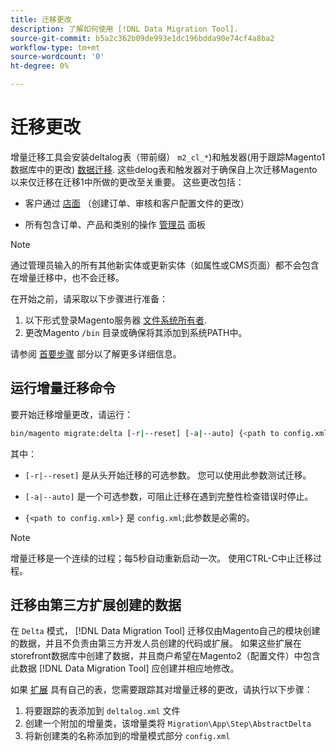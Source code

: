 ```yaml
---
title: 迁移更改
description: 了解如何使用 [!DNL Data Migration Tool].
source-git-commit: b5a2c362b09de993e1dc196bdda90e74cf4a8ba2
workflow-type: tm+mt
source-wordcount: '0'
ht-degree: 0%

---
```



# 迁移更改

增量迁移工具会安装deltalog表（带前缀） `m2_cl_*`)和触发器(用于跟踪Magento1数据库中的更改) [数据迁移](data.md). 这些delog表和触发器对于确保自上次迁移Magento以来仅迁移在迁移1中所做的更改至关重要。 这些更改包括：

* 客户通过 [店面](https://glossary.magento.com/storefront) （创建订单、审核和客户配置文件的更改）

* 所有包含订单、产品和类别的操作 [管理员](https://glossary.magento.com/magento-admin) 面板

>[!NOTE]
>
>通过管理员输入的所有其他新实体或更新实体（如属性或CMS页面）都不会包含在增量迁移中，也不会迁移。


在开始之前，请采取以下步骤进行准备：

1. 以下形式登录Magento服务器 [文件系统所有者](https://devdocs.magento.com/guides/v2.4/install-gde/prereq/file-sys-perms-over.html).
1. 更改Magento `/bin` 目录或确保将其添加到系统PATH中。

请参阅 [首要步骤](overview.md#first-steps) 部分以了解更多详细信息。

## 运行增量迁移命令

要开始迁移增量更改，请运行：

```bash
bin/magento migrate:delta [-r|--reset] [-a|--auto] {<path to config.xml>}
```

其中：

* `[-r|--reset]` 是从头开始迁移的可选参数。 您可以使用此参数测试迁移。

* `[-a|--auto]` 是一个可选参数，可阻止迁移在遇到完整性检查错误时停止。

* `{<path to config.xml>}` 是 `config.xml`;此参数是必需的。

>[!NOTE]
>
>增量迁移是一个连续的过程；每5秒自动重新启动一次。 使用CTRL-C中止迁移过程。


## 迁移由第三方扩展创建的数据

在 `Delta` 模式， [!DNL Data Migration Tool] 迁移仅由Magento自己的模块创建的数据，并且不负责由第三方开发人员创建的代码或扩展。 如果这些扩展在storefront数据库中创建了数据，并且商户希望在Magento2（配置文件）中包含此数据 [!DNL Data Migration Tool] 应创建并相应地修改。

如果 [扩展](https://glossary.magento.com/extension) 具有自己的表，您需要跟踪其对增量迁移的更改，请执行以下步骤：

1. 将要跟踪的表添加到 `deltalog.xml` 文件
1. 创建一个附加的增量类，该增量类将 `Migration\App\Step\AbstractDelta`
1. 将新创建类的名称添加到的增量模式部分 `config.xml`
